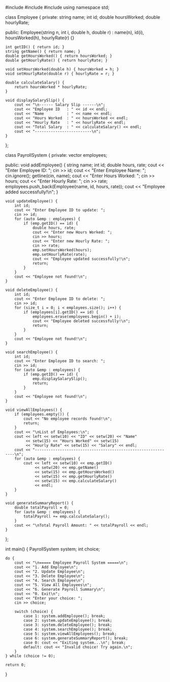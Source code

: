 
#include <iostream>
#include <vector>
#include <iomanip>
using namespace std;

class Employee {
private:
    string name;
    int id;
    double hoursWorked;
    double hourlyRate;

public:
    Employee(string n, int i, double h, double r)
        : name(n), id(i), hoursWorked(h), hourlyRate(r) {}

    int getID() { return id; }
    string getName() { return name; }
    double getHoursWorked() { return hoursWorked; }
    double getHourlyRate() { return hourlyRate; }

    void setHoursWorked(double h) { hoursWorked = h; }
    void setHourlyRate(double r) { hourlyRate = r; }

    double calculateSalary() {
        return hoursWorked * hourlyRate;
    }

    void displaySalarySlip() {
        cout << "\n------ Salary Slip ------\n";
        cout << "Employee ID   : " << id << endl;
        cout << "Name          : " << name << endl;
        cout << "Hours Worked  : " << hoursWorked << endl;
        cout << "Hourly Rate   : " << hourlyRate << endl;
        cout << "Total Salary  : " << calculateSalary() << endl;
        cout << "-------------------------\n";
    }
};

class PayrollSystem {
private:
    vector<Employee> employees;

public:
    void addEmployee() {
        string name;
        int id;
        double hours, rate;
        cout << "Enter Employee ID: ";
        cin >> id;
        cout << "Enter Employee Name: ";
        cin.ignore();
        getline(cin, name);
        cout << "Enter Hours Worked: ";
        cin >> hours;
        cout << "Enter Hourly Rate: ";
        cin >> rate;
        employees.push_back(Employee(name, id, hours, rate));
        cout << "Employee added successfully!\n";
    }

    void updateEmployee() {
        int id;
        cout << "Enter Employee ID to update: ";
        cin >> id;
        for (auto &emp : employees) {
            if (emp.getID() == id) {
                double hours, rate;
                cout << "Enter new Hours Worked: ";
                cin >> hours;
                cout << "Enter new Hourly Rate: ";
                cin >> rate;
                emp.setHoursWorked(hours);
                emp.setHourlyRate(rate);
                cout << "Employee updated successfully!\n";
                return;
            }
        }
        cout << "Employee not found!\n";
    }

    void deleteEmployee() {
        int id;
        cout << "Enter Employee ID to delete: ";
        cin >> id;
        for (size_t i = 0; i < employees.size(); i++) {
            if (employees[i].getID() == id) {
                employees.erase(employees.begin() + i);
                cout << "Employee deleted successfully!\n";
                return;
            }
        }
        cout << "Employee not found!\n";
    }

    void searchEmployee() {
        int id;
        cout << "Enter Employee ID to search: ";
        cin >> id;
        for (auto &emp : employees) {
            if (emp.getID() == id) {
                emp.displaySalarySlip();
                return;
            }
        }
        cout << "Employee not found!\n";
    }

    void viewAllEmployees() {
        if (employees.empty()) {
            cout << "No employee records found!\n";
            return;
        }
        cout << "\nList of Employees:\n";
        cout << left << setw(10) << "ID" << setw(20) << "Name" 
             << setw(15) << "Hours Worked" << setw(15) 
             << "Hourly Rate" << setw(15) << "Salary" << endl;
        cout << "-------------------------------------------------------------\n";
        for (auto &emp : employees) {
            cout << left << setw(10) << emp.getID()
                 << setw(20) << emp.getName()
                 << setw(15) << emp.getHoursWorked()
                 << setw(15) << emp.getHourlyRate()
                 << setw(15) << emp.calculateSalary()
                 << endl;
        }
    }

    void generateSummaryReport() {
        double totalPayroll = 0;
        for (auto &emp : employees) {
            totalPayroll += emp.calculateSalary();
        }
        cout << "\nTotal Payroll Amount: " << totalPayroll << endl;
    }
};

int main() {
    PayrollSystem system;
    int choice;

    do {
        cout << "\n===== Employee Payroll System =====\n";
        cout << "1. Add Employee\n";
        cout << "2. Update Employee\n";
        cout << "3. Delete Employee\n";
        cout << "4. Search Employee\n";
        cout << "5. View All Employees\n";
        cout << "6. Generate Payroll Summary\n";
        cout << "0. Exit\n";
        cout << "Enter your choice: ";
        cin >> choice;

        switch (choice) {
            case 1: system.addEmployee(); break;
            case 2: system.updateEmployee(); break;
            case 3: system.deleteEmployee(); break;
            case 4: system.searchEmployee(); break;
            case 5: system.viewAllEmployees(); break;
            case 6: system.generateSummaryReport(); break;
            case 0: cout << "Exiting system...\n"; break;
            default: cout << "Invalid choice! Try again.\n";
        }
    } while (choice != 0);

    return 0;
}

